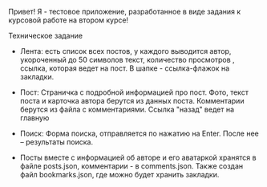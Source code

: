 Привет! Я - тестовое приложение, разработанное в виде задания к курсовой работе на втором курсе!

Техническое задание

- Лента: есть список всех постов, у каждого выводится автор, укороченный до 50 символов текст, количество просмотров , ссылка, которая ведет на пост. 
В шапке - ссылка-флажок на закладки.
- Пост: Страничка с подробной информацией про пост. Фото, текст поста и карточка автора берутся из данных поста. Комментарии берутся из файла с комментариями. Ссылка "назад" ведет на главную
- Поиск: Форма поиска, отправляется по нажатию на Enter. После нее – результаты поиска.

- Посты вместе с информацией об авторе и его аватаркой хранятся в файле posts.json, комментарии - в comments.json. Также создан файл bookmarks.json, где можно будет хранить закладки.

